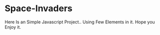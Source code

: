 # Space-Invaders
Here Is an Simple Javascript Project.. Using Few Elements in it. Hope you Enjoy it.
